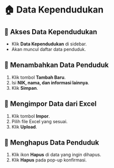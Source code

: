 # 🏠 Data Kependudukan

## **📌 Akses Data Kependudukan**

- Klik **Data Kependudukan** di sidebar.
- Akan muncul daftar data penduduk.

## **📌 Menambahkan Data Penduduk**

1. Klik tombol **Tambah Baru**.
2. Isi **NIK, nama, dan informasi lainnya**.
3. Klik **Simpan**.

## **📌 Mengimpor Data dari Excel**

1. Klik tombol **Impor**.
2. Pilih file Excel yang sesuai.
3. Klik **Upload**.

## **📌 Menghapus Data Penduduk**

1. Klik ikon **Hapus** di data yang ingin dihapus.
2. Klik **Hapus** pada pop-up konfirmasi.
